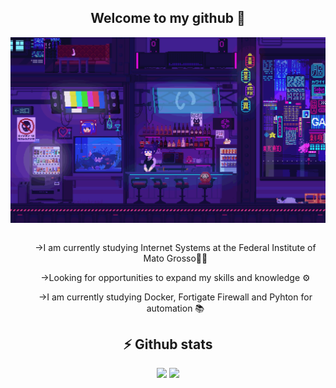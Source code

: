 <h2 align="center"> Welcome to my github 🤘 </h2>
<div align="center">
<img align="center" src="gif"/><br><br>
  <ul>->I am currently studying Internet Systems at the Federal Institute of Mato Grosso👨‍🏫</ul>
  <ul>->Looking for opportunities to expand my skills and knowledge ⚙️</ul>
  <ul>->I am currently studying Docker, Fortigate Firewall and Pyhton for automation 📚</ul>
</div>

<h2 align="center"> ⚡ Github stats </h2>
  
<div align="center" class="myWrapper" markdown="1">
<img src="https://github-readme-stats.vercel.app/api?username=andradedcybersec&show_icons=true&theme=radical"> <img src="https://github-readme-stats.vercel.app/api/top-langs/?username=andradedecybersec&show_icons=true&theme=radical" href="https://github.com/anuraghazra/github-readme-stats">
</div>


